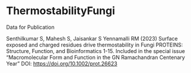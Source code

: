 # ThermostabilityFungi
Data for Publication

Senthilkumar S, Mahesh S, Jaisankar S Yennamalli RM (2023) Surface exposed and charged residues drive thermostability in Fungi PROTEINS: Structure, Function, and Bioinformatics 1-15. 
Included in the special issue “Macromolecular Form and Function in the GN Ramachandran Centenary Year”
DOI: https://doi.org/10.1002/prot.26623
